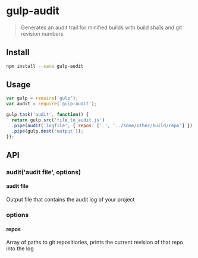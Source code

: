 # gulp-audit

> Generates an audit trail for minified builds with build sha1s and git revision numbers

## Install
```sh
npm install --save gulp-audit
```

## Usage
```js
var gulp = require('gulp');
var audit = require('gulp-audit');

gulp.task('audit', function() {
  return gulp.src('file_to_audit.js')
  .pipe(audit('logfile', { repos: ['.', '../some/other/build/repo'] })
  .pipe(gulp.dest('output'));
});
```

## API

### audit('audit file', options)

#### audit file

Output file that contains the audit log of your project

### options

#### repos

Array of paths to git repositiories, prints the current revision of that repo into the log
